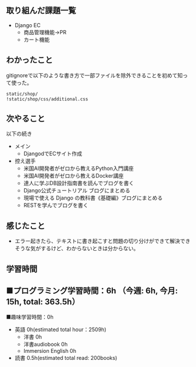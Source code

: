 ## 取り組んだ課題一覧
- Django EC
  - 商品管理機能→PR
  - カート機能

## わかったこと
gitignoreで以下のような書き方で一部ファイルを除外できることを初めて知って使った。
```
static/shop/
!static/shop/css/additional.css
```

## 次やること
以下の続き
- メイン
  - DjangodでECサイト作成
- 控え選手 
  - 米国AI開発者がゼロから教えるPython入門講座
  - 米国AI開発者がゼロから教えるDocker講座
  - 達人に学ぶDB設計指南書を読んでブログを書く
  - Django公式チュートリアル ブログにまとめる
  - 現場で使える Django の教科書《基礎編》ブログにまとめる
  - RESTを学んでブログを書く

## 感じたこと
- エラー起きたら、テキストに書き起こすと問題の切り分けができて解決できそうな気がするけど、わからないときは分からない。

## 学習時間
■プログラミング学習時間：6h （今週: 6h, 今月: 15h, total: 363.5h）
- 

■趣味学習時間：0h
- 英語 0h(estimated total hour：2509h)
  - 洋書 0h
  - 洋書audiobook 0h
  - Immersion English 0h
- 読書 0.5h(estimated total read: 200books)
